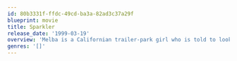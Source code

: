 ```yaml
---
id: 80b3331f-ffdc-49cd-ba3a-82ad3c37a29f
blueprint: movie
title: Sparkler
release_date: '1999-03-19'
overview: 'Melba is a Californian trailer-park girl who is told to look for three kings by a phone psychic, and when she meets three guys - Trent, Brad and Joel traveling to Las Vegas, she decides they are those kings and joins them on a trip. In Vegas she meets her old high school pal Dottie.'
genres: '[]'
---
```

